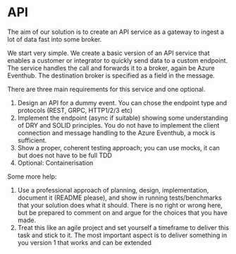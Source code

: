 # API

The aim of our solution is to create an API service as a gateway to ingest a lot of data fast into some broker.

We start very simple. We create a basic version of an API service that enables a customer or integrator to quickly send data to a custom endpoint. The service handles the call and forwards it to a broker, again be Azure Eventhub. The destination broker is specified as a field in the message. 

There are three main requirements for this service and one optional.

1. Design an API for a dummy event. You can chose the endpoint type and protocols (REST, GRPC, HTTP1/2/3 etc)
2. Implement the endpoint (async if suitable) showing some understanding of DRY and SOLID principles. You do not have to implement the client connection and message handling to the Azure Eventhub, a mock is sufficient.
3. Show a proper, coherent testing approach; you can use mocks, it can but does not have to be full TDD
4. Optional: Containerisation

Some more help:

1. Use a professional approach of planning, design, implementation, document it (README please), and show in running tests/benchmarks that your solution does what it should. There is no right or wrong here, but be prepared to comment on and argue for the choices that you have made.
2. Treat this like an agile project and set yourself a timeframe to deliver this task and stick to it. The most important aspect is to deliver something in you version 1 that works and can be extended
